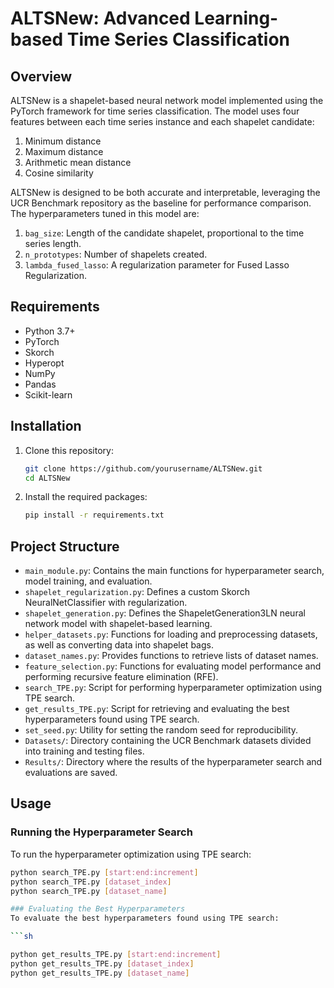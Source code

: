 # ALTSNew: Advanced Learning-based Time Series Classification

## Overview

ALTSNew is a shapelet-based neural network model implemented using the PyTorch framework for time series classification. The model uses four features between each time series instance and each shapelet candidate:

1. Minimum distance
2. Maximum distance
3. Arithmetic mean distance
4. Cosine similarity

ALTSNew is designed to be both accurate and interpretable, leveraging the UCR Benchmark repository as the baseline for performance comparison. The hyperparameters tuned in this model are:

1. `bag_size`: Length of the candidate shapelet, proportional to the time series length.
2. `n_prototypes`: Number of shapelets created.
3. `lambda_fused_lasso`: A regularization parameter for Fused Lasso Regularization.

## Requirements

- Python 3.7+
- PyTorch
- Skorch
- Hyperopt
- NumPy
- Pandas
- Scikit-learn

## Installation

1. Clone this repository:

    ```sh
    git clone https://github.com/yourusername/ALTSNew.git
    cd ALTSNew
    ```

2. Install the required packages:

    ```sh
    pip install -r requirements.txt
    ```

## Project Structure

- `main_module.py`: Contains the main functions for hyperparameter search, model training, and evaluation.
- `shapelet_regularization.py`: Defines a custom Skorch NeuralNetClassifier with regularization.
- `shapelet_generation.py`: Defines the ShapeletGeneration3LN neural network model with shapelet-based learning.
- `helper_datasets.py`: Functions for loading and preprocessing datasets, as well as converting data into shapelet bags.
- `dataset_names.py`: Provides functions to retrieve lists of dataset names.
- `feature_selection.py`: Functions for evaluating model performance and performing recursive feature elimination (RFE).
- `search_TPE.py`: Script for performing hyperparameter optimization using TPE search.
- `get_results_TPE.py`: Script for retrieving and evaluating the best hyperparameters found using TPE search.
- `set_seed.py`: Utility for setting the random seed for reproducibility.
- `Datasets/`: Directory containing the UCR Benchmark datasets divided into training and testing files.
- `Results/`: Directory where the results of the hyperparameter search and evaluations are saved.

## Usage

### Running the Hyperparameter Search

To run the hyperparameter optimization using TPE search:

```sh
python search_TPE.py [start:end:increment]
python search_TPE.py [dataset_index]
python search_TPE.py [dataset_name]

### Evaluating the Best Hyperparameters
To evaluate the best hyperparameters found using TPE search:

```sh

python get_results_TPE.py [start:end:increment]
python get_results_TPE.py [dataset_index]
python get_results_TPE.py [dataset_name]
